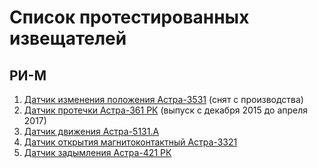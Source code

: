 # Список протестированных извещателей

## РИ-М
1. [Датчик изменения положения Астра-3531](http://www.teko.biz/catalog/675/5326/) (снят с производства)
2. [Датчик протечки Астра-361 РК](http://www.teko.biz/catalog/295/4921/) (выпуск с декабря 2015 до апреля 2017)
3. [Датчик движения Астра-5131.А](http://www.teko.biz/catalog/223/680/)
4. [Датчик открытия магнитоконтактный Астра-3321](http://www.teko.biz/catalog/333/849/)
5. [Датчик задымления Астра-421 РК](http://www.teko.biz/catalog/228/694/)